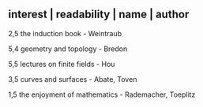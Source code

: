 
interest | readability | name | author
---------------------------------------
2,5   the induction book - Weintraub
   
5,4   geometry and topology - Bredon

5,5   lectures on finite fields - Hou

3,5   curves and surfaces - Abate, Toven

1,5   the enjoyment of mathematics - Rademacher, Toeplitz
